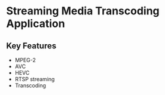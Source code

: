 # Streaming Media Transcoding Application

## Key Features
- MPEG-2
- AVC
- HEVC
- RTSP streaming
- Transcoding
